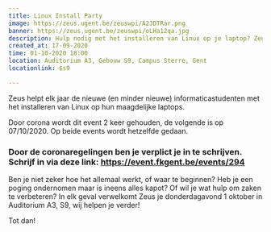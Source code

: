 ```yaml
---
title: Linux Install Party
image: https://zeus.ugent.be/zeuswpi/A2JDTRar.png
banner: https://zeus.ugent.be/zeuswpi/oLHa12qa.jpg
description: Hulp nodig met het installeren van Linux op je laptop? Zeus helpt je graag!
created_at: 17-09-2020
time: 01-10-2020 18:00
location: Auditorium A3, Gebouw S9, Campus Sterre, Gent
locationlink: $s9

---
```


Zeus helpt elk jaar de nieuwe (en minder nieuwe) informaticastudenten met het installeren van Linux op hun maagdelijke laptops.

Door corona wordt dit event 2 keer gehouden, de volgende is op 07/10/2020. Op beide events wordt hetzelfde gedaan.

### Door de coronaregelingen ben je verplict je in te schrijven. Schrijf in via deze link: https://event.fkgent.be/events/294

Ben je niet zeker hoe het allemaal werkt, of waar te beginnen?
Heb je een poging ondernomen maar is ineens alles kapot?
Of wil je wat hulp om zaken te verbeteren?
In elk geval verwelkomt Zeus je donderdagavond 1 oktober in Auditorium A3, S9, wij helpen je verder!

Tot dan!
